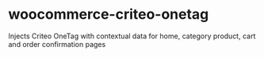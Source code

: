 # woocommerce-criteo-onetag
Injects Criteo OneTag with contextual data for home, category product, cart and order confirmation pages
